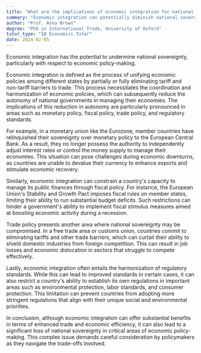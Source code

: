```yaml
---
title: "What are the implications of economic integration for national sovereignty?"
summary: "Economic integration can potentially diminish national sovereignty, particularly in areas of economic policy-making."
author: "Prof. Anna Brown"
degree: "PhD in International Trade, University of Oxford"
tutor_type: "IB Economics Tutor"
date: 2024-02-05
---
```


Economic integration has the potential to undermine national sovereignty, particularly with respect to economic policy-making.

Economic integration is defined as the process of unifying economic policies among different states by partially or fully eliminating tariff and non-tariff barriers to trade. This process necessitates the coordination and harmonization of economic policies, which can subsequently reduce the autonomy of national governments in managing their economies. The implications of this reduction in autonomy are particularly pronounced in areas such as monetary policy, fiscal policy, trade policy, and regulatory standards.

For example, in a monetary union like the Eurozone, member countries have relinquished their sovereignty over monetary policy to the European Central Bank. As a result, they no longer possess the authority to independently adjust interest rates or control the money supply to manage their economies. This situation can pose challenges during economic downturns, as countries are unable to devalue their currency to enhance exports and stimulate economic recovery.

Similarly, economic integration can constrain a country's capacity to manage its public finances through fiscal policy. For instance, the European Union's Stability and Growth Pact imposes fiscal rules on member states, limiting their ability to run substantial budget deficits. Such restrictions can hinder a government's ability to implement fiscal stimulus measures aimed at boosting economic activity during a recession.

Trade policy presents another area where national sovereignty may be compromised. In a free trade area or customs union, countries commit to eliminating tariffs and other trade barriers, which can curtail their ability to shield domestic industries from foreign competition. This can result in job losses and economic dislocation in sectors that struggle to compete effectively.

Lastly, economic integration often entails the harmonization of regulatory standards. While this can lead to improved standards in certain cases, it can also restrict a country's ability to establish its own regulations in important areas such as environmental protection, labor standards, and consumer protection. This limitation can prevent countries from adopting more stringent regulations that align with their unique social and environmental priorities.

In conclusion, although economic integration can offer substantial benefits in terms of enhanced trade and economic efficiency, it can also lead to a significant loss of national sovereignty in critical areas of economic policy-making. This complex issue demands careful consideration by policymakers as they navigate the trade-offs involved.
    